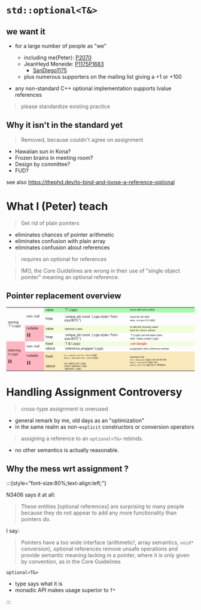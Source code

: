 # `std::optional<T&>`

## we want it

* for a large number of people as "we"
  * including me(Peter): [P2070](https://wg21.link/P2070)
  * JeanHeyd Meneide: [P1175](https://wg21.link/P1175)[P1683](https://wg21.link/P1683)
    * [SanDiego1175](https://wiki.edg.com/bin/view/Wg21sandiego2018/P1175)
  * plus numerous supporters on the mailing list giving a +1 or +100

* any non-standard C++ optional implementation supports lvalue references

> please standardize existing practice

## Why it isn't in the standard yet

> Removed, because couldn't agree on assignment

* Hawaiian sun in Kona?
* Frozen brains in meeting room?
* Design by committee?
* FUD?



see also https://thephd.dev/to-bind-and-loose-a-reference-optional

# What I (Peter) teach

> Get rid of plain pointers

* eliminates chances of pointer arithmetic
* eliminates confusion with plain array
* eliminates confusion about references

> requires an optional for references

> IMO, the Core Guidelines are wrong in their use of "single object pointer" meaning an optional reference.

## Pointer replacement overview

<table style="font-size:60%">
<colgroup>
<col span="3" style="font-size:80%;width: 10%;">
<col span="1" style=";">
<col span="1" style="font-size:60%;width: 35%">
</colgroup>

<tbody>
<tr class="fragment">
<td rowspan="4" style="vertical-align:middle;">
owning `T`{.cpp}
</td>
<td rowspan="2"  style="vertical-align:middle;">non-null</td>
<td style="background-color: #73FA79A0">value</td>
<td style="background-color: #73FA79A0">
`T`{.cpp}
</td>
<td style="font-size:80%; background-color: #73FA79A0">most safe and useful</td>
</tr>
<tr class="fragment">
<td style="vertical-align:middle;">heap</td>
<td  style="vertical-align:middle;">
`unique_ptr<T> const `{.cpp style="font-size:80%"}
</td>
<td style="font-size:80%">

must be init with<br/>`make_unique<T>`{.cpp}

</td>
</tr>
<tr class="fragment">
<td rowspan="2" style="vertical-align:middle; background-color: lightpink;">
nullable
<p style="size:200%;">🦸‍♀️</p>
</td>
<td style="background-color: #EAFDC7A0; vertical-align:middle;">value</td>
<td style="font-size:80%; background-color: #EAFDC7A0; vertical-align:middle;">
`optional<T>`{.cpp}
</td>
<td style="font-size:80%; background-color: #EAFDC7A0">
to denote missing value<br/>
best for return values 
</td>
</tr>
<tr class="fragment">
<td style="vertical-align:middle;">heap</td>
<td style="vertical-align:middle;">
`unique_ptr<T> const `{.cpp style="font-size:80%"}
</td>
<td style="font-size:80%">
`T`{.cpp} can be base class<br/>with `make_uniqe<Derived>`{.cpp}
</td>
</tr>
<tr class="fragment">
<td rowspan="4"  style="vertical-align:middle; background-color: lightpink;">

referring `T`{.cpp}
<p style="size:200%">🦸‍♀️</p>
</td>
<td rowspan="2" style="vertical-align:middle;">non-null</td>
<td  style="background-color: #EAFDC7A0">fixed</td>
<td  style="background-color: #EAFDC7A0">
`T &`{.cpp}
</td>
<td style="font-size:100%; background-color: #EAFDC7A0; color:red">
can dangle
</td>
</tr>
<tr class="fragment">
<td>rebind</td>
<td>
`reference_wrapper<T>`{.cpp}
</td>
<td style="font-size:70%">
assignability with a reference member
</td>
</tr>
<tr class="fragment">
<td rowspan="2" style="vertical-align:middle; background-color: lightpink;">
nullable
<p style="size:200%">🦸‍♀️</p>
</td>
<td  style="background-color: #F9DE96A0; vertical-align:middle;">fixed</td>
<td  style="background-color: #F9DE96A0; font-size: 70%; vertical-align:middle;">
  
`jss::object_ptr<T> const`{.cpp}<br/>
`boost::optional<T&> const`{.cpp}

</td>
<td rowspan="2" style="vertical-align:middle;font-size:70%;background-color: #F9DE96A0">
  
missing in std<br/>
`std::optional`{.cpp} can not do this<br/>
`boost::optional`{.cpp} can<br/>
`object_ptr<T>`{.cpp} by A. Williams
  
</td>
</tr>
<tr class="fragment">
<td  style="background-color: #F9DE96A0; vertical-align:middle;">rebind</td>
<td style="background-color: #F9DE96A0; font-size: 70%; vertical-align:middle;">
`jss::object_ptr<T>`{.cpp}<br/>
`boost::optional<T&>`{.cpp}<br/>
`optional<reference_wrapper<T>>`{.cpp}
</td>
</tr>
</tbody>
</table>

# Handling Assignment Controversy

> cross-type assignment is overused

* general remark by me, old days as an "optimization"
* in the same realm as non-`explicit` constructors or conversion operators

> assigning a reference to an `optional<T&>` rebinds.

* no other semantics is actually reasonable. 

## Why the mess wrt assignment ?

:::{style="font-size:80%;text-align:left;"}

N3406 says it at all:

> These entities [optional references] are surprising to many people because they do not appear to add any more functionality than pointers do.

I say:

> Pointers have a too wide interface (arithmetic!, array semantics, `void*` conversion), optional references remove unsafe operations and provide semantic meaning lacking in a pointer, where it is only given by convention, as in the Core Guidelines

`optional<T&>` 

* type says what it is
* monadic API makes usage superior to `T*`

:::
